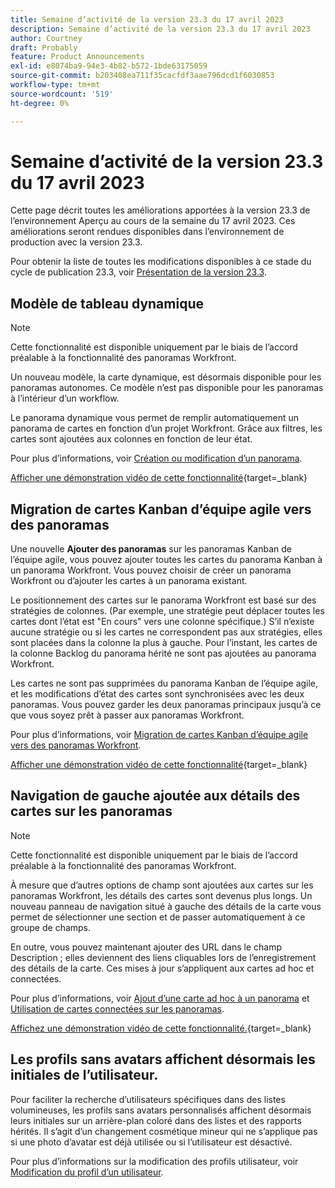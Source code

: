```yaml
---
title: Semaine d’activité de la version 23.3 du 17 avril 2023
description: Semaine d’activité de la version 23.3 du 17 avril 2023
author: Courtney
draft: Probably
feature: Product Announcements
exl-id: e8074ba9-94e3-4b82-b572-1bde63175059
source-git-commit: b203408ea711f35cacfdf3aae796dcd1f6030853
workflow-type: tm+mt
source-wordcount: '519'
ht-degree: 0%

---
```


# Semaine d’activité de la version 23.3 du 17 avril 2023

Cette page décrit toutes les améliorations apportées à la version 23.3 de l’environnement Aperçu au cours de la semaine du 17 avril 2023. Ces améliorations seront rendues disponibles dans l’environnement de production avec la version 23.3.

Pour obtenir la liste de toutes les modifications disponibles à ce stade du cycle de publication 23.3, voir [Présentation de la version 23.3](/help/quicksilver/product-announcements/product-releases/23.3-release-activity/23-3-release-overview.md).

## Modèle de tableau dynamique

>[!NOTE]
>
>Cette fonctionnalité est disponible uniquement par le biais de l’accord préalable à la fonctionnalité des panoramas Workfront.

Un nouveau modèle, la carte dynamique, est désormais disponible pour les panoramas autonomes. Ce modèle n’est pas disponible pour les panoramas à l’intérieur d’un workflow.

Le panorama dynamique vous permet de remplir automatiquement un panorama de cartes en fonction d’un projet Workfront. Grâce aux filtres, les cartes sont ajoutées aux colonnes en fonction de leur état.

Pour plus d’informations, voir [Création ou modification d’un panorama](/help/quicksilver/agile/get-started-with-boards/create-edit-board.md).

[Afficher une démonstration vidéo de cette fonctionnalité](https://video.tv.adobe.com/v/3418600/){target=_blank}

## Migration de cartes Kanban d’équipe agile vers des panoramas

Une nouvelle **Ajouter des panoramas** sur les panoramas Kanban de l’équipe agile, vous pouvez ajouter toutes les cartes du panorama Kanban à un panorama Workfront. Vous pouvez choisir de créer un panorama Workfront ou d’ajouter les cartes à un panorama existant.

Le positionnement des cartes sur le panorama Workfront est basé sur des stratégies de colonnes. (Par exemple, une stratégie peut déplacer toutes les cartes dont l’état est &quot;En cours&quot; vers une colonne spécifique.) S’il n’existe aucune stratégie ou si les cartes ne correspondent pas aux stratégies, elles sont placées dans la colonne la plus à gauche. Pour l’instant, les cartes de la colonne Backlog du panorama hérité ne sont pas ajoutées au panorama Workfront.

Les cartes ne sont pas supprimées du panorama Kanban de l’équipe agile, et les modifications d’état des cartes sont synchronisées avec les deux panoramas. Vous pouvez garder les deux panoramas principaux jusqu’à ce que vous soyez prêt à passer aux panoramas Workfront.

Pour plus d’informations, voir [Migration de cartes Kanban d’équipe agile vers des panoramas Workfront](/help/quicksilver/agile/use-boards-agile-planning-tools/migrate-kanban-cards-to-boards.md).

[Afficher une démonstration vidéo de cette fonctionnalité](https://video.tv.adobe.com/v/3420425/){target=_blank}

## Navigation de gauche ajoutée aux détails des cartes sur les panoramas

>[!NOTE]
>
>Cette fonctionnalité est disponible uniquement par le biais de l’accord préalable à la fonctionnalité des panoramas Workfront.

À mesure que d’autres options de champ sont ajoutées aux cartes sur les panoramas Workfront, les détails des cartes sont devenus plus longs. Un nouveau panneau de navigation situé à gauche des détails de la carte vous permet de sélectionner une section et de passer automatiquement à ce groupe de champs.

En outre, vous pouvez maintenant ajouter des URL dans le champ Description ; elles deviennent des liens cliquables lors de l’enregistrement des détails de la carte. Ces mises à jour s’appliquent aux cartes ad hoc et connectées.

Pour plus d’informations, voir [Ajout d’une carte ad hoc à un panorama](/help/quicksilver/agile/get-started-with-boards/add-card-to-board.md) et [Utilisation de cartes connectées sur les panoramas](/help/quicksilver/agile/get-started-with-boards/connected-cards.md).

[Affichez une démonstration vidéo de cette fonctionnalité.](https://video.tv.adobe.com/v/3418598/){target=_blank}

## Les profils sans avatars affichent désormais les initiales de l’utilisateur.

Pour faciliter la recherche d’utilisateurs spécifiques dans des listes volumineuses, les profils sans avatars personnalisés affichent désormais leurs initiales sur un arrière-plan coloré dans des listes et des rapports hérités. Il s’agit d’un changement cosmétique mineur qui ne s’applique pas si une photo d’avatar est déjà utilisée ou si l’utilisateur est désactivé.

Pour plus d’informations sur la modification des profils utilisateur, voir [Modification du profil d’un utilisateur](https://experienceleague.adobe.com/docs/workfront/using/administration-and-setup/add-users/create-manage-users/edit-a-users-profile.html?lang=en).



<!-- HTML you might need

Video link

[View a video demonstration of this feature](ADD URL){target=_blank}

Off-cycle note for weekly pages

>[!NOTE]
>
>Preview release: February 9, 2023; Planned Production release: February 23, 2023



-->
